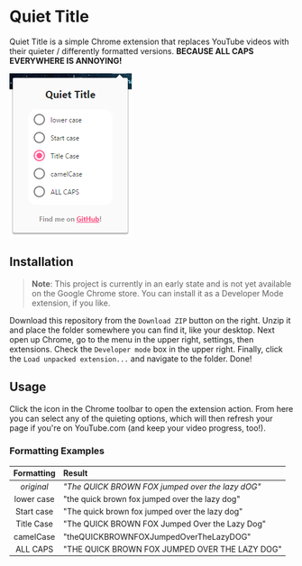 # Quiet Title

Quiet Title is a simple Chrome extension that replaces YouTube videos with their quieter / differently formatted versions. **BECAUSE ALL CAPS EVERYWHERE IS ANNOYING!**

![Quiet Title as Chrome Extension Action](/promo-img/popup.png?raw=true "Quiet Title Popup")

## Installation

> **Note**: This project is currently in an early state and is not yet available on the Google Chrome store. You can install it as a Developer Mode extension, if you like.

Download this repository from the `Download ZIP` button on the right. Unzip it and place the folder somewhere you can find it, like your desktop. Next open up Chrome, go to the menu in the upper right, settings, then extensions. Check the `Developer mode` box in the upper right. Finally, click the `Load unpacked extension...` and navigate to the folder. Done!

## Usage

Click the icon in the Chrome toolbar to open the extension action. From here you can select any of the quieting options, which will then refresh your page if you're on YouTube.com (and keep your video progress, too!).

### Formatting Examples

| Formatting |  Result                                          |
|:----------:|:------------------------------------------------ |
| *original* | *"The QUICK BROWN FOX jumped over the lazy dOG"* |
| lower case | "the quick brown fox jumped over the lazy dog"   |
| Start case | "The quick brown fox jumped over the lazy dog"   |
| Title Case | "The QUICK BROWN FOX Jumped Over the Lazy Dog"   |
| camelCase  | "theQUICKBROWNFOXJumpedOverTheLazyDOG"           |
| ALL CAPS   | "THE QUICK BROWN FOX JUMPED OVER THE LAZY DOG"   |
